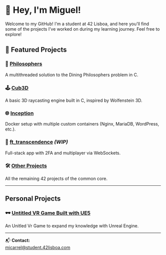 # 👋 Hey, I'm Miguel!

Welcome to my GitHub! I'm a student at 42 Lisboa, and here you'll find some of the projects I’ve worked on during my learning journey. Feel free to explore!

## 🚀 Featured Projects

### 🧠 [Philosophers](https://github.com/Migalhassss/Philosophers)  
A multithreaded solution to the Dining Philosophers problem in C.

### 🕹️ [Cub3D](https://github.com/Migalhassss/Cub3d)  
A basic 3D raycasting engine built in C, inspired by Wolfenstein 3D.

### 🌐 [Inception](https://github.com/Migalhassss/Inception)  
Docker setup with multiple custom containers (Nginx, MariaDB, WordPress, etc.).

### 🔐 [ft_transcendence](https://github.com/Migalhassss/ft_transcendence) *(WIP)*  
Full-stack app with 2FA and multiplayer via WebSockets.

### 🛠️ [Other Projects](https://github.com/Migalhassss/all-my-projects)
All the remaining 42 projects of the common core.

---
## Personal Projects

### 🕶️ [Untitled VR Game Built with UE5](https://github.com/Migalhassss/UntitledVrGame)
An Unitled Vr Game to expand my knowledge with Unreal Engine.


---


📬 **Contact:**  
[micarrel@student.42lisboa.com](mailto:micarrel@student.42lisboa.com)
